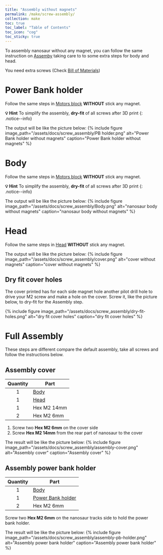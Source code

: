 ```yaml
---
title: "Assembly without magnets"
permalink: /make/screw-assembly/
collection: make
toc: true
toc_label: "Table of Contents"
toc_icon: "cog"
toc_sticky: true
---
```


To assembly nanosaur without any magnet, you can follow the same instruction on [Assemby](/assembly) taking care to to some extra steps for body and head.

You need extra screws (Check [Bill of Materials](/bill-of-materials#screw-set))

# Power Bank holder

Follow the same steps in [Motors block](/assembly/#motors-block) **WITHOUT** stick any magnet.

**:bulb: Hint** To simplify the assembly, **dry-fit** of all screws after 3D print
{: .notice--info}

The output will be like the picture below:
{% include figure image_path="/assets/docs/screw_assembly/PB holder.png" alt="Power Bank holder without magnets" caption="Power Bank holder without magnets" %}

# Body

Follow the same steps in [Motors block](/assembly/#motors-block) **WITHOUT** stick any magnet.

**:bulb: Hint** To simplify the assembly, **dry-fit** of all screws after 3D print
{: .notice--info}

The output will be like the picture below:
{% include figure image_path="/assets/docs/screw_assembly/Body.png" alt="nanosaur body without magnets" caption="nanosaur body without magnets" %}

# Head 

Follow the same steps in [Head](/assembly#head) **WITHOUT** stick any magnet.

The output will be like the picture below:
{% include figure image_path="/assets/docs/screw_assembly/cover.png" alt="cover without magnets" caption="cover without magnets" %}

## Dry fit cover holes

The cover printed has for each side magnet hole another pilot drill hole to drive your M2 screw and make a hole on the cover. Screw it, like the picture below, to dry-fit for the Assembly step.

{% include figure image_path="/assets/docs/screw_assembly/dry-fit-holes.png" alt="dry fit cover holes" caption="dry fit cover holes" %}

# Full Assembly

These steps are different compare the default assembly, take all screws and follow the instructions below.

## Assembly cover

| Quantity | Part                                    |
|:--------:|-----------------------------------------|
| 1        | [Body](#body)                           |
| 1        | [Head](#head)                           |
| 1        | Hex M2 14mm                             |
| 2        | Hex M2 6mm                              |

1. Screw two **Hex M2 6mm** on the cover side
2. Screw **Hex M2 14mm** from the rear part of nanosaur to the cover

The result will be like the picture below:
{% include figure image_path="/assets/docs/screw_assembly/assembly-cover.png" alt="Assembly cover" caption="Assembly cover" %}

## Assembly power bank holder

| Quantity | Part                                    |
|:--------:|-----------------------------------------|
| 1        | [Body](#body)                           |
| 1        | [Power Bank holder](#power-bank-holder) |
| 2        | Hex M2 6mm                              |

Screw two **Hex M2 6mm** on the nanosaur tracks side to hold the power bank holder.

The result will be like the picture below:
{% include figure image_path="/assets/docs/screw_assembly/assembly-pb-holder.png" alt="Assembly power bank holder" caption="Assembly power bank holder" %}

